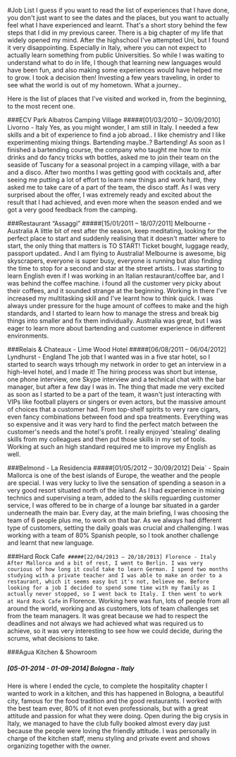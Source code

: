 #Job List
I guess if you want to read the list of experiences that I have done, you don't just want to see the dates and the places, but you want to actually feel what I have experienced and learnt. That's a short story behind the few steps that I did in my previous career.
There is a big chapter of my life that widely opened my mind. After the highschool I've attempted Uni, but I found it very disappointing. Especially in Italy, where you can not expect to actually learn something from public Universities. 
So while I was waiting to understand what to do in life, I though that learning new languages would have been fun, and also making some experiences would have helped me to grow.
I took a decision then! Investing a few years traveling, in order to see what the world is out of my hometown. What a journey..

Here is the list of places that I've visited and worked in, from the beginning, to the most recent one.

###ECV Park Albatros Camping Village
#####[01/03/2010 – 30/09/2010] Livorno - Italy
Yes, as you might wonder, I am still in Italy. I needed a few skills and a bit of experience to find a job abroad..
I like chemistry and I like experimenting mixing things. Bartending maybe..? Bartending!
As soon as I finished a bartending course, the company who taught me how to mix drinks and do fancy tricks wth bottles, asked me to join their team on the seaside of Tuscany for a seasonal project in a camping village, with a bar and a disco.
After two months I was getting good with cocktails and, after seeing me putting a lot of effort to learn new things and work hard, they asked me to take care of a part of the team, the disco staff.
As I was very surprised about the offer, I was extremely ready and excited about the result that I had achieved, and even more when the season ended and we got a very good feedback from the camping.

###Restaurant “Assaggi”
#####[15/01/2011 – 18/07/2011] Melbourne - Australia
A little bit of rest after the season, keep meditating, looking for the perfect place to start and suddenly realising that it doesn't matter where to start, the only thing that matters is TO START!
Ticket bought, luggage ready, passport updated.. And I am flying to Australia!
Melbourne is awesome, big skyscrapers, everyone is super busy, everyone is running but also finding the time to stop for a second and star at the street artists..
I was starting to learn English even if I was working in an Italian restaurant/coffee bar, and I was behind the coffee machine. i found all the customer very picky about their coffees, and it sounded strange at the beginning.
Working in there I've increased my multitasking skill and I've learnt how to think quick. I was always under pressure for the huge amount of coffees to make and the high standards, and I started to learn how to manage the stress and break big things into smaller and fix them individually.
Australia was great, but I was eager to learn more about bartending and customer experience in different environments.

###Relais & Chateaux - Lime Wood Hotel
#####[06/08/2011 – 06/04/2012] Lyndhurst - England
The job that I wanted was in a five star hotel, so I started to search ways trhough my network in order to get an interview in a high-level hotel, and I made it!
The hiring process was short but intense, one phone interview, one Skype interview and a technical chat with the bar manager, but after a few day I was in.
The thing that made me very excited as soon as I started to be a part of the team, it wasn't just interacting with VIPs like  football players or singers or even actors, but the massive amount of choices that a customer had. From top-shelf spirits to very rare cigars, even fancy combinations between food and spa treatments. Everything was so expensive and it was very hard to find the perfect match between the customer's needs and the hotel's profit. I really enjoyed 'stealing' dealing skills from my colleagues and then put those skills in my set of tools. Working at such an high standard required me to improve my English as well.

###Belmond - La Residencia
#####[01/05/2012 – 30/09/2012] Deia` - Spain
Mallorca is one of the best islands of Europe, the weather and the people are special.
I was very lucky to live the sensation of spending a season in a very good resort situated north of the island.
As I had experience in mixing technics and supervising a team, added to the skills reguarding customer service, I was offered to be in charge of a lounge bar situated in a garder underneath the main bar.
Every day, at the main briefing, I was choosing the team of 6 people plus me, to work on that bar.
As we always had different type of customers, setting the daily goals was crucial and challenging.
I was working with a team of 80% Spanish people, so I took another challenge and learnt that new language.

###Hard Rock Cafe`
#####[22/04/2013 – 20/10/2013] Florence - Italy
After Mallorca and a bit of rest, I went to Berlin. I was very courious of how long it could take to learn German. I spend two months studying with a private teacher and I was able to make an order to a restaurant, which it seems easy but it's not, believe me. Before looking for a job I decided to spend some time with my family as I actually never stopped, so I went back to Italy. I then went to work at Hard Rock Cafe` in Florence.
Working here was fun, lots of people from all around the world, working and as customers, lots of team challenges set from the team managers. It was great because we had to respect the deadlines and not always we had achieved what was required us to achieve, so it was very interesting to see how we could decide, during the scrums, what decisions to take.

###Agua Kitchen & Showroom
##### [05-01-2014 - 01-09-2014] Bologna - Italy
Here is where I ended the cycle, to complete the hospitality chapter I wanted to work in a kitchen, and this has happened in Bologna, a beautiful city, famous for the food tradition and the good restaurants.
I worked with the best team ever, 80% of it not even professionals, but with a great attitude and passion for what they were doing. Open during the big crysis in Italy, we managed to have the club fully booked almost every day just because the people were loving the friendly attitude. I was personally in charge of the kitchen staff, menu styling and private event and shows organizing together with the owner.
